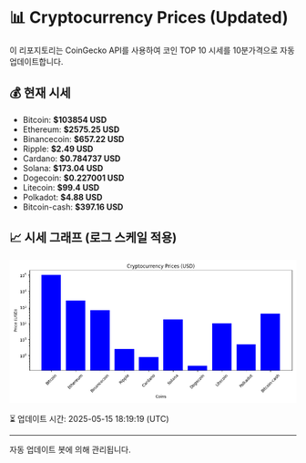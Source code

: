 
# 📊 Cryptocurrency Prices (Updated)

이 리포지토리는 CoinGecko API를 사용하여 코인 TOP 10 시세를 10분가격으로 자동 업데이트합니다.

## 💰 현재 시세
- Bitcoin: **$103854 USD**
- Ethereum: **$2575.25 USD**
- Binancecoin: **$657.22 USD**
- Ripple: **$2.49 USD**
- Cardano: **$0.784737 USD**
- Solana: **$173.04 USD**
- Dogecoin: **$0.227001 USD**
- Litecoin: **$99.4 USD**
- Polkadot: **$4.88 USD**
- Bitcoin-cash: **$397.16 USD**

## 📈 시세 그래프 (로그 스케일 적용)
![Crypto Prices](crypto_prices.png)

⏳ 업데이트 시간: 2025-05-15 18:19:19 (UTC)

---
자동 업데이트 봇에 의해 관리됩니다.
